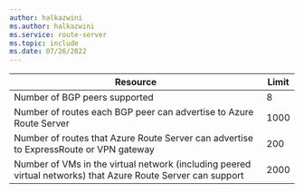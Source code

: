 ```yaml
---
author: halkazwini
ms.author: halkazwini
ms.service: route-server
ms.topic: include
ms.date: 07/26/2022
---
```

| Resource | Limit |
|----------|-------|
| Number of BGP peers supported | 8 |
| Number of routes each BGP peer can advertise to Azure Route Server | 1000 |
| Number of routes that Azure Route Server can advertise to ExpressRoute or VPN gateway | 200 |
| Number of VMs in the virtual network (including peered virtual networks) that Azure Route Server can support | 2000 |
